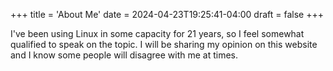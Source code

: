 +++
title = 'About Me'
date = 2024-04-23T19:25:41-04:00
draft = false
+++

I've been using Linux in some capacity for 21 years, so I feel somewhat qualified to speak on the topic. I will be sharing my opinion on this website and I know some people will disagree with me at times.